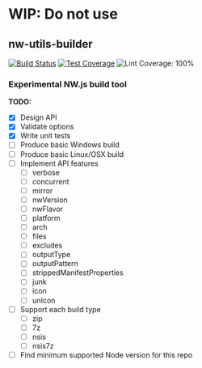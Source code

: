 

# WIP: Do not use


## nw-utils-builder

[![Build Status](https://travis-ci.org/nwutils/nw-utils-builder.svg?branch=master)](https://travis-ci.org/nwutils/nw-utils-builder) [![Test Coverage](https://img.shields.io/coveralls/github/nwutils/nw-utils-builder?label=Test%20Coverage&logo=jest)](https://coveralls.io/github/nwutils/nw-utils-builder) ![Lint Coverage: 100%](https://img.shields.io/badge/Lint%20Coverage-100%25-brightgreen.svg?logo=eslint)

<!--
![Node Support >=4.0.0](https://img.shields.io/badge/Node-%3E%3D4.0.0-brightgreen.svg?logo=node.js)
-->


### Experimental NW.js build tool


**TODO:**

* [x] Design API
* [x] Validate options
* [x] Write unit tests
* [ ] Produce basic Windows build
* [ ] Produce basic Linux/OSX build
* [ ] Implement API features
   * [ ] verbose
   * [ ] concurrent
   * [ ] mirror
   * [ ] nwVersion
   * [ ] nwFlavor
   * [ ] platform
   * [ ] arch
   * [ ] files
   * [ ] excludes
   * [ ] outputType
   * [ ] outputPattern
   * [ ] strippedManifestProperties
   * [ ] junk
   * [ ] icon
   * [ ] unIcon
* [ ] Support each build type
   * [ ] zip
   * [ ] 7z
   * [ ] nsis
   * [ ] nsis7z
* [ ] Find minimum supported Node version for this repo
